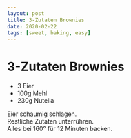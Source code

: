 ```yaml
---
layout: post
title: 3-Zutaten Brownies
date: 2020-02-22
tags: [sweet, baking, easy]
---
```

# 3-Zutaten Brownies

- 3 Eier
- 100g Mehl
- 230g Nutella

Eier schaumig schlagen.  
Restliche Zutaten unterrühren.  
Alles bei 160° für 12 Minuten backen.  
